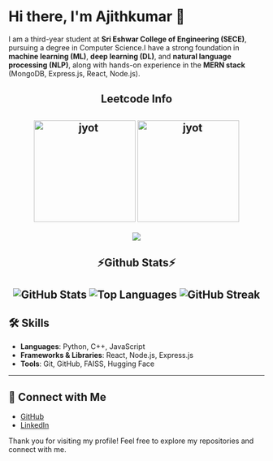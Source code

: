 # Hi there, I'm Ajithkumar 👋

I am a third-year student at **Sri Eshwar College of Engineering (SECE)**, pursuing a degree in Computer Science.I have a strong foundation in **machine learning (ML)**, **deep learning (DL)**, and **natural language processing (NLP)**, along with hands-on experience in the **MERN stack** (MongoDB, Express.js, React, Node.js).

<h2 align="center">Leetcode Info<h2>  
<p align="center">
  <a href="https://leetcode.com/AjithKumar02/" target="_blank"><img align="center" src="https://assets.leetcode.com/static_assets/marketing/2024-100-new.gif" alt="jyot" height="200" width="200" /></a>
  <a href="https://leetcode.com/AjithKumar02/" target="_blank"><img align="center" src="https://assets.leetcode.com/static_assets/marketing/2024-50.gif" alt="jyot" height="200" width="200" /></a>
</p>
<p align="center">
  <img  align=top flex-grow=1 src="https://leetcard.jacoblin.cool/AjithKumar02?theme=dark&font=Nunito&ext=heatmap" />  
</p>

<h2 align="center">⚡Github Stats⚡<h2>  

<div align=center>
  
![GitHub Stats](https://github-readme-stats.vercel.app/api?username=ajithkumarajii&show_icons=true&theme=radical)
![Top Languages](https://github-readme-stats.vercel.app/api/top-langs/?username=ajithkumarajii&layout=compact)
![GitHub Streak](https://github-readme-streak-stats.herokuapp.com/?user=ajithkumarajii)

</div>


## 🛠️ Skills
- **Languages**: Python, C++, JavaScript
- **Frameworks & Libraries**: React, Node.js, Express.js
- **Tools**: Git, GitHub, FAISS, Hugging Face
---

## 🔗 Connect with Me
- [GitHub](https://github.com/ajithkumarajii)
- [LinkedIn](https://www.linkedin.com/in/your-linkedin-profile)

Thank you for visiting my profile! Feel free to explore my repositories and connect with me.
